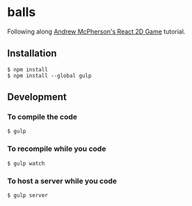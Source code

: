 # balls #

Following along [Andrew McPherson's React 2D Game](https://www.youtube.com/watch?v=XD4seEJD9Lo) tutorial.

## Installation ##

	$ npm install
	$ npm install --global gulp

## Development ##

### To compile the code ###

	$ gulp

### To recompile while you code ###

	$ gulp watch

### To host a server while you code ###

	$ gulp server
